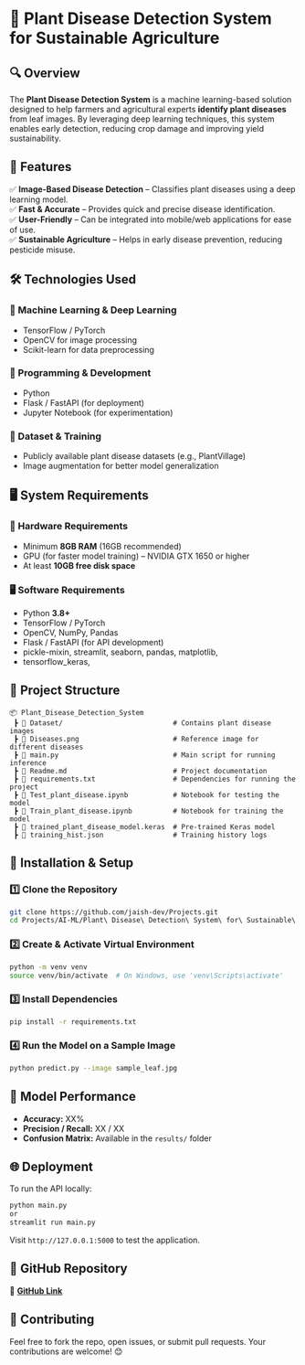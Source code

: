 # **🌿 Plant Disease Detection System for Sustainable Agriculture**  

## **🔍 Overview**  
The **Plant Disease Detection System** is a machine learning-based solution designed to help farmers and agricultural experts **identify plant diseases** from leaf images. By leveraging deep learning techniques, this system enables early detection, reducing crop damage and improving yield sustainability.  

## **🚀 Features**  
✅ **Image-Based Disease Detection** – Classifies plant diseases using a deep learning model.  
✅ **Fast & Accurate** – Provides quick and precise disease identification.  
✅ **User-Friendly** – Can be integrated into mobile/web applications for ease of use.  
✅ **Sustainable Agriculture** – Helps in early disease prevention, reducing pesticide misuse.  

## **🛠️ Technologies Used**  
### **📌 Machine Learning & Deep Learning**  
- TensorFlow / PyTorch  
- OpenCV for image processing  
- Scikit-learn for data preprocessing  

### **📌 Programming & Development**  
- Python  
- Flask / FastAPI (for deployment)  
- Jupyter Notebook (for experimentation)  

### **📌 Dataset & Training**  
- Publicly available plant disease datasets (e.g., PlantVillage)  
- Image augmentation for better model generalization  

## **🖥️ System Requirements**  
### **🔧 Hardware Requirements**  
- Minimum **8GB RAM** (16GB recommended)  
- GPU (for faster model training) – NVIDIA GTX 1650 or higher  
- At least **10GB free disk space**  

### **🖥️ Software Requirements**  
- Python **3.8+**  
- TensorFlow / PyTorch  
- OpenCV, NumPy, Pandas  
- Flask / FastAPI (for API development) 
- pickle-mixin, streamlit, seaborn, pandas, matplotlib, 
- tensorflow_keras, 


## **📂 Project Structure**  
```
📦 Plant_Disease_Detection_System
 ┣ 📂 Dataset/                           # Contains plant disease images
 ┣ 📜 Diseases.png                       # Reference image for different diseases
 ┣ 📜 main.py                            # Main script for running inference
 ┣ 📜 Readme.md                          # Project documentation
 ┣ 📜 requirements.txt                   # Dependencies for running the project
 ┣ 📜 Test_plant_disease.ipynb           # Notebook for testing the model
 ┣ 📜 Train_plant_disease.ipynb          # Notebook for training the model
 ┣ 📜 trained_plant_disease_model.keras  # Pre-trained Keras model
 ┣ 📜 training_hist.json                 # Training history logs
```

## **📌 Installation & Setup**  
### **1️⃣ Clone the Repository**  
```bash
git clone https://github.com/jaish-dev/Projects.git
cd Projects/AI-ML/Plant\ Disease\ Detection\ System\ for\ Sustainable\ Agriculture
```

### **2️⃣ Create & Activate Virtual Environment**  
```bash
python -m venv venv
source venv/bin/activate  # On Windows, use 'venv\Scripts\activate'
```

### **3️⃣ Install Dependencies**  
```bash
pip install -r requirements.txt
```

### **4️⃣ Run the Model on a Sample Image**  
```bash
python predict.py --image sample_leaf.jpg
```

## **🧪 Model Performance**  
- **Accuracy:** XX%  
- **Precision / Recall:** XX / XX  
- **Confusion Matrix:** Available in the `results/` folder  

## **🌐 Deployment**  
To run the API locally:  
```bash
python main.py
or
streamlit run main.py
```
Visit `http://127.0.0.1:5000` to test the application.  

## **📌 GitHub Repository**  
🔗 **[GitHub Link](https://github.com/jaish-dev/Projects/tree/cdadea168d35a29ee6a8dc5b928c7944a9a094e3/AI-ML/Plant%20Disease%20Detection%20System%20for%20Sustainable%20Agriculture)**  

## **🤝 Contributing**  
Feel free to fork the repo, open issues, or submit pull requests. Your contributions are welcome! 😊  
